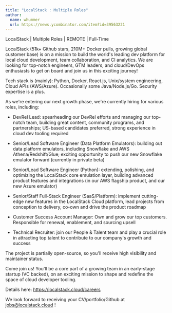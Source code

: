 ```yaml
---
title: "LocalStack : Multiple Roles"
author:
  name: whummer
  url: https://news.ycombinator.com/item?id=39563221
---
```

LocalStack | Multiple Roles | REMOTE | Full-Time

LocalStack (51k+ Github stars, 210M+ Docker pulls, growing global customer base) is on a mission to build the world&#x27;s leading dev platform for local cloud development, team collaboration, and CI analytics. We are looking for top-notch engineers, GTM leaders, and cloud&#x2F;DevOps enthusiasts to get on board and join us in this exciting journey!

Tech stack is (mainly): Python, Docker, React.js, Unix&#x2F;system engineering, Cloud APIs (AWS&#x2F;Azure). Occasionally some Java&#x2F;Node.js&#x2F;Go. Security expertise is a plus.

As we&#x27;re entering our next growth phase, we&#x27;re currently hiring for various roles, including:

* DevRel Lead: spearheading our DevRel efforts and managing our top-notch team, building great content, community programs, and partnerships; US-based candidates preferred, strong experience in cloud dev tooling required

* Senior&#x2F;Lead Software Engineer (Data Platform Emulators): building out data platform emulators, including Snowflake and AWS Athena&#x2F;Redshift&#x2F;Glue; exciting opportunity to push our new Snowflake emulator forward (currently in private beta)

* Senior&#x2F;Lead Software Engineer (Python): extending, polishing, and optimizing the LocalStack core emulation layer, building advanced product features and integrations (in our AWS flagship product, and our new Azure emulator)

* Senior&#x2F;Staff Full-Stack Engineer (SaaS&#x2F;Platform): implement cutting-edge new features in the LocalStack Cloud platform, lead projects from conception to delivery, co-own and drive the product roadmap

* Customer Success Account Manager: Own and grow our top customers. Responsible for renewal, enablement, and sourcing upsell

* Technical Recruiter: join our People &amp; Talent team and play a crucial role in attracting top talent to contribute to our company&#x27;s growth and success

The project is partially open-source, so you&#x27;ll receive high visibility and maintainer status.

Come join us! You&#x27;ll be a core part of a growing team in an early-stage startup (VC backed), on an exciting mission to shape and redefine the space of cloud developer tooling.

Details here: <a href="https:&#x2F;&#x2F;localstack.cloud&#x2F;careers" rel="nofollow">https:&#x2F;&#x2F;localstack.cloud&#x2F;careers</a>

We look forward to receiving your CV&#x2F;portfolio&#x2F;Github at jobs@localstack.cloud !
